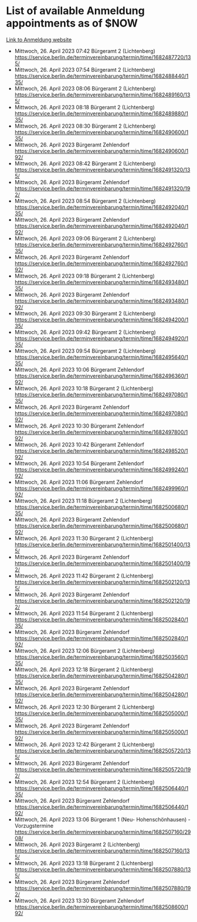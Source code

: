 # List of available Anmeldung appointments as of $NOW
[Link to Anmeldung website](https://service.berlin.de/terminvereinbarung/termin/tag.php?termin=1&anliegen[]=120686&dienstleisterlist=122210,122217,327316,122219,327312,122227,327314,122231,327346,122243,327348,122254,122252,329742,122260,329745,122262,329748,122271,327278,122273,327274,122277,327276,330436,122280,327294,122282,327290,122284,327292,122291,327270,122285,327266,122286,327264,122296,327268,150230,329760,122297,327286,122294,327284,122312,329763,122314,329775,122304,327330,122311,327334,122309,327332,317869,122281,327352,122279,329772,122283,122276,327324,122274,327326,122267,329766,122246,327318,122251,327320,122257,327322,122208,327298,122226,327300&herkunft=http%3A%2F%2Fservice.berlin.de%2Fdienstleistung%2F120686%2F)
- Mittwoch, 26. April 2023 07:42 Bürgeramt 2 (Lichtenberg) https://service.berlin.de/terminvereinbarung/termin/time/1682487720/135/
- Mittwoch, 26. April 2023 07:54 Bürgeramt 2 (Lichtenberg) https://service.berlin.de/terminvereinbarung/termin/time/1682488440/135/
- Mittwoch, 26. April 2023 08:06 Bürgeramt 2 (Lichtenberg) https://service.berlin.de/terminvereinbarung/termin/time/1682489160/135/
- Mittwoch, 26. April 2023 08:18 Bürgeramt 2 (Lichtenberg) https://service.berlin.de/terminvereinbarung/termin/time/1682489880/135/
- Mittwoch, 26. April 2023 08:30 Bürgeramt 2 (Lichtenberg) https://service.berlin.de/terminvereinbarung/termin/time/1682490600/135/
- Mittwoch, 26. April 2023  Bürgeramt Zehlendorf https://service.berlin.de/terminvereinbarung/termin/time/1682490600/192/
- Mittwoch, 26. April 2023 08:42 Bürgeramt 2 (Lichtenberg) https://service.berlin.de/terminvereinbarung/termin/time/1682491320/135/
- Mittwoch, 26. April 2023  Bürgeramt Zehlendorf https://service.berlin.de/terminvereinbarung/termin/time/1682491320/192/
- Mittwoch, 26. April 2023 08:54 Bürgeramt 2 (Lichtenberg) https://service.berlin.de/terminvereinbarung/termin/time/1682492040/135/
- Mittwoch, 26. April 2023  Bürgeramt Zehlendorf https://service.berlin.de/terminvereinbarung/termin/time/1682492040/192/
- Mittwoch, 26. April 2023 09:06 Bürgeramt 2 (Lichtenberg) https://service.berlin.de/terminvereinbarung/termin/time/1682492760/135/
- Mittwoch, 26. April 2023  Bürgeramt Zehlendorf https://service.berlin.de/terminvereinbarung/termin/time/1682492760/192/
- Mittwoch, 26. April 2023 09:18 Bürgeramt 2 (Lichtenberg) https://service.berlin.de/terminvereinbarung/termin/time/1682493480/135/
- Mittwoch, 26. April 2023  Bürgeramt Zehlendorf https://service.berlin.de/terminvereinbarung/termin/time/1682493480/192/
- Mittwoch, 26. April 2023 09:30 Bürgeramt 2 (Lichtenberg) https://service.berlin.de/terminvereinbarung/termin/time/1682494200/135/
- Mittwoch, 26. April 2023 09:42 Bürgeramt 2 (Lichtenberg) https://service.berlin.de/terminvereinbarung/termin/time/1682494920/135/
- Mittwoch, 26. April 2023 09:54 Bürgeramt 2 (Lichtenberg) https://service.berlin.de/terminvereinbarung/termin/time/1682495640/135/
- Mittwoch, 26. April 2023 10:06 Bürgeramt Zehlendorf https://service.berlin.de/terminvereinbarung/termin/time/1682496360/192/
- Mittwoch, 26. April 2023 10:18 Bürgeramt 2 (Lichtenberg) https://service.berlin.de/terminvereinbarung/termin/time/1682497080/135/
- Mittwoch, 26. April 2023  Bürgeramt Zehlendorf https://service.berlin.de/terminvereinbarung/termin/time/1682497080/192/
- Mittwoch, 26. April 2023 10:30 Bürgeramt Zehlendorf https://service.berlin.de/terminvereinbarung/termin/time/1682497800/192/
- Mittwoch, 26. April 2023 10:42 Bürgeramt Zehlendorf https://service.berlin.de/terminvereinbarung/termin/time/1682498520/192/
- Mittwoch, 26. April 2023 10:54 Bürgeramt Zehlendorf https://service.berlin.de/terminvereinbarung/termin/time/1682499240/192/
- Mittwoch, 26. April 2023 11:06 Bürgeramt Zehlendorf https://service.berlin.de/terminvereinbarung/termin/time/1682499960/192/
- Mittwoch, 26. April 2023 11:18 Bürgeramt 2 (Lichtenberg) https://service.berlin.de/terminvereinbarung/termin/time/1682500680/135/
- Mittwoch, 26. April 2023  Bürgeramt Zehlendorf https://service.berlin.de/terminvereinbarung/termin/time/1682500680/192/
- Mittwoch, 26. April 2023 11:30 Bürgeramt 2 (Lichtenberg) https://service.berlin.de/terminvereinbarung/termin/time/1682501400/135/
- Mittwoch, 26. April 2023  Bürgeramt Zehlendorf https://service.berlin.de/terminvereinbarung/termin/time/1682501400/192/
- Mittwoch, 26. April 2023 11:42 Bürgeramt 2 (Lichtenberg) https://service.berlin.de/terminvereinbarung/termin/time/1682502120/135/
- Mittwoch, 26. April 2023  Bürgeramt Zehlendorf https://service.berlin.de/terminvereinbarung/termin/time/1682502120/192/
- Mittwoch, 26. April 2023 11:54 Bürgeramt 2 (Lichtenberg) https://service.berlin.de/terminvereinbarung/termin/time/1682502840/135/
- Mittwoch, 26. April 2023  Bürgeramt Zehlendorf https://service.berlin.de/terminvereinbarung/termin/time/1682502840/192/
- Mittwoch, 26. April 2023 12:06 Bürgeramt 2 (Lichtenberg) https://service.berlin.de/terminvereinbarung/termin/time/1682503560/135/
- Mittwoch, 26. April 2023 12:18 Bürgeramt 2 (Lichtenberg) https://service.berlin.de/terminvereinbarung/termin/time/1682504280/135/
- Mittwoch, 26. April 2023  Bürgeramt Zehlendorf https://service.berlin.de/terminvereinbarung/termin/time/1682504280/192/
- Mittwoch, 26. April 2023 12:30 Bürgeramt 2 (Lichtenberg) https://service.berlin.de/terminvereinbarung/termin/time/1682505000/135/
- Mittwoch, 26. April 2023  Bürgeramt Zehlendorf https://service.berlin.de/terminvereinbarung/termin/time/1682505000/192/
- Mittwoch, 26. April 2023 12:42 Bürgeramt 2 (Lichtenberg) https://service.berlin.de/terminvereinbarung/termin/time/1682505720/135/
- Mittwoch, 26. April 2023  Bürgeramt Zehlendorf https://service.berlin.de/terminvereinbarung/termin/time/1682505720/192/
- Mittwoch, 26. April 2023 12:54 Bürgeramt 2 (Lichtenberg) https://service.berlin.de/terminvereinbarung/termin/time/1682506440/135/
- Mittwoch, 26. April 2023  Bürgeramt Zehlendorf https://service.berlin.de/terminvereinbarung/termin/time/1682506440/192/
- Mittwoch, 26. April 2023 13:06 Bürgeramt 1 (Neu- Hohenschönhausen) - Vorzugstermine https://service.berlin.de/terminvereinbarung/termin/time/1682507160/2908/
- Mittwoch, 26. April 2023  Bürgeramt 2 (Lichtenberg) https://service.berlin.de/terminvereinbarung/termin/time/1682507160/135/
- Mittwoch, 26. April 2023 13:18 Bürgeramt 2 (Lichtenberg) https://service.berlin.de/terminvereinbarung/termin/time/1682507880/135/
- Mittwoch, 26. April 2023  Bürgeramt Zehlendorf https://service.berlin.de/terminvereinbarung/termin/time/1682507880/192/
- Mittwoch, 26. April 2023 13:30 Bürgeramt Zehlendorf https://service.berlin.de/terminvereinbarung/termin/time/1682508600/192/
